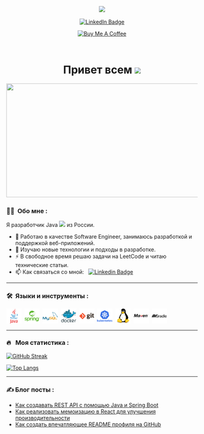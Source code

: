 <p align="center"><img src="https://media.giphy.com/media/M9gbBd9nbDrOTu1Mqx/giphy.gif" width="100"/></p>
<p align="center">
<a href="https://www.linkedin.com/in/ваш_профиль"><img src="https://img.shields.io/badge/LinkedIn-blue?style=for-the-badge&logo=linkedin&logoColor=white" alt="LinkedIn Badge"></a>
</p>
<p align="center">
<a href="https://www.buymeacoffee.com/ваш_профиль" target="_blank"><img src="https://cdn.buymeacoffee.com/buttons/default-orange.png" alt="Buy Me A Coffee" height="41" width="174"></a>
</p>
<p align="center"><img src="https://komarev.com/ghpvc/?username=ваш_профиль&style=flat-square&color=blue" alt=""></p>

<h1 align="center">Привет всем <img src="https://media.giphy.com/media/hvRJCLFzcasrR4ia7z/giphy.gif" width="40"></h1>

<p align="center"><img src="https://media.giphy.com/media/dWesBcTLavkZuG35MI/giphy.gif" width="600" height="300"  /></p>

### :technologist: &nbsp;Обо мне :

Я разработчик Java <img src="https://media.giphy.com/media/WUlplcMpOCEmTGBtBW/giphy.gif" width="30"> из России.

- 🔭 Работаю в качестве Software Engineer, занимаюсь разработкой и поддержкой веб-приложений.
- 🌱 Изучаю новые технологии и подходы в разработке.
- ⚡ В свободное время решаю задачи на LeetCode и читаю технические статьи.
- 📫 Как связаться со мной: &nbsp; [![Linkedin Badge](https://img.shields.io/badge/-ваш_профиль-blue?style=flat&logo=Linkedin&logoColor=white)](https://www.linkedin.com/in/ваш_профиль)

---

### 🛠 &nbsp;Языки и инструменты :

<p>
<img src="https://github.com/devicons/devicon/blob/master/icons/java/java-original-wordmark.svg" title="Java" alt="Java" width="40" height="40"/>&nbsp;
<img src="https://github.com/devicons/devicon/blob/master/icons/spring/spring-original-wordmark.svg" title="Spring" alt="Spring" width="40" height="40"/>&nbsp;
<img src="https://github.com/devicons/devicon/blob/master/icons/mysql/mysql-original-wordmark.svg" title="MySQL"  alt="MySQL" width="40" height="40"/>&nbsp;
<img src="https://github.com/devicons/devicon/blob/master/icons/docker/docker-original-wordmark.svg" title="Docker"  alt="Docker" width="40" height="40"/>&nbsp;
<img src="https://github.com/devicons/devicon/blob/master/icons/git/git-original-wordmark.svg" title="Git" alt="Git" width="40" height="40"/>&nbsp;
<img src="https://github.com/devicons/devicon/blob/master/icons/kubernetes/kubernetes-plain-wordmark.svg" title="Kubernetes" alt="Kubernetes" width="40" height="40"/>&nbsp;
<img src="https://github.com/devicons/devicon/blob/master/icons/linux/linux-original.svg" title="Linux" alt="Linux" width="40" height="40"/>&nbsp;
<img src="https://github.com/devicons/devicon/blob/master/icons/maven/maven-original-wordmark.svg" title="Maven" alt="Maven" width="40" height="40"/>&nbsp;
<img src="https://github.com/devicons/devicon/blob/master/icons/gradle/gradle-plain-wordmark.svg" title="Gradle" alt="Gradle" width="40" height="40"/>&nbsp;
</p>

---

### 🔥 &nbsp; Моя статистика :
[![GitHub Streak](http://github-readme-streak-stats.herokuapp.com?user=ваш_профиль&theme=dark&background=000000)](https://git.io/streak-stats)

[![Top Langs](https://github-readme-stats.vercel.app/api/top-langs/?username=ваш_профиль&layout=compact&theme=vision-friendly-dark)](https://github.com/anuraghazra/github-readme-stats)

---

### ✍️ Блог посты :
- [Как создавать REST API с помощью Java и Spring Boot](https://www.twilio.com/blog/create-rest-apis-java-spring-boot)
- [Как реализовать мемоизацию в React для улучшения производительности](https://www.sitepoint.com/implement-memoization-in-react-to-improve-performance/)
- [Как создать впечатляющее README профиля на GitHub](https://www.sitepoint.com/github-profile-readme/)
